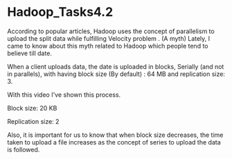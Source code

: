 # Hadoop_Tasks4.2
According to popular articles, Hadoop uses the concept of parallelism to upload the split data while fulfilling Velocity problem . (A myth) 
Lately, I came to know about this myth related to Hadoop which people tend to believe till date.

When a client uploads data, the date is uploaded in blocks, Serially (and not in parallels), with having block size (By default) : 64 MB and replication size: 3.

With this video I've shown this process.

Block size: 20 KB

Replication size: 2



Also, it is important for us to know that when block size decreases, the time taken to upload a file increases as the concept of series to upload the data is followed.

